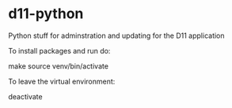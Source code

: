 # d11-python
Python stuff for adminstration and updating for the D11 application

To install packages and run do:

make
source venv/bin/activate

To leave the virtual environment:

deactivate